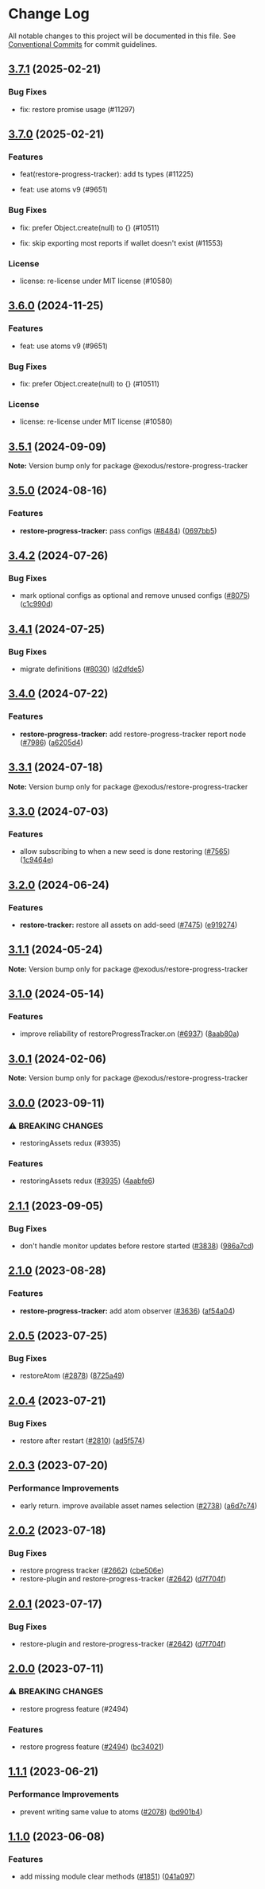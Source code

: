 # Change Log

All notable changes to this project will be documented in this file.
See [Conventional Commits](https://conventionalcommits.org) for commit guidelines.

## [3.7.1](https://github.com/ExodusMovement/exodus-hydra/compare/@exodus/restore-progress-tracker@3.7.0...@exodus/restore-progress-tracker@3.7.1) (2025-02-21)

### Bug Fixes

- fix: restore promise usage (#11297)

## [3.7.0](https://github.com/ExodusMovement/exodus-hydra/compare/@exodus/restore-progress-tracker@3.5.1...@exodus/restore-progress-tracker@3.7.0) (2025-02-21)

### Features

- feat(restore-progress-tracker): add ts types (#11225)

- feat: use atoms v9 (#9651)

### Bug Fixes

- fix: prefer Object.create(null) to {} (#10511)

- fix: skip exporting most reports if wallet doesn't exist (#11553)

### License

- license: re-license under MIT license (#10580)

## [3.6.0](https://github.com/ExodusMovement/exodus-hydra/compare/@exodus/restore-progress-tracker@3.5.1...@exodus/restore-progress-tracker@3.6.0) (2024-11-25)

### Features

- feat: use atoms v9 (#9651)

### Bug Fixes

- fix: prefer Object.create(null) to {} (#10511)

### License

- license: re-license under MIT license (#10580)

## [3.5.1](https://github.com/ExodusMovement/exodus-hydra/compare/@exodus/restore-progress-tracker@3.5.0...@exodus/restore-progress-tracker@3.5.1) (2024-09-09)

**Note:** Version bump only for package @exodus/restore-progress-tracker

## [3.5.0](https://github.com/ExodusMovement/exodus-hydra/compare/@exodus/restore-progress-tracker@3.4.2...@exodus/restore-progress-tracker@3.5.0) (2024-08-16)

### Features

- **restore-progress-tracker:** pass configs ([#8484](https://github.com/ExodusMovement/exodus-hydra/issues/8484)) ([0697bb5](https://github.com/ExodusMovement/exodus-hydra/commit/0697bb589d775ede8c84a62907431e50a678a998))

## [3.4.2](https://github.com/ExodusMovement/exodus-hydra/compare/@exodus/restore-progress-tracker@3.4.1...@exodus/restore-progress-tracker@3.4.2) (2024-07-26)

### Bug Fixes

- mark optional configs as optional and remove unused configs ([#8075](https://github.com/ExodusMovement/exodus-hydra/issues/8075)) ([c1c990d](https://github.com/ExodusMovement/exodus-hydra/commit/c1c990dfcea35874d4bbc8429e97688e17977a9f))

## [3.4.1](https://github.com/ExodusMovement/exodus-hydra/compare/@exodus/restore-progress-tracker@3.4.0...@exodus/restore-progress-tracker@3.4.1) (2024-07-25)

### Bug Fixes

- migrate definitions ([#8030](https://github.com/ExodusMovement/exodus-hydra/issues/8030)) ([d2dfde5](https://github.com/ExodusMovement/exodus-hydra/commit/d2dfde55dfa843eb52842f64b3aac3a6f9a59069))

## [3.4.0](https://github.com/ExodusMovement/exodus-hydra/compare/@exodus/restore-progress-tracker@3.3.1...@exodus/restore-progress-tracker@3.4.0) (2024-07-22)

### Features

- **restore-progress-tracker:** add restore-progress-tracker report node ([#7986](https://github.com/ExodusMovement/exodus-hydra/issues/7986)) ([a6205d4](https://github.com/ExodusMovement/exodus-hydra/commit/a6205d4b5a37c7152d3d574021e0bd58322ecefd))

## [3.3.1](https://github.com/ExodusMovement/exodus-hydra/compare/@exodus/restore-progress-tracker@3.3.0...@exodus/restore-progress-tracker@3.3.1) (2024-07-18)

**Note:** Version bump only for package @exodus/restore-progress-tracker

## [3.3.0](https://github.com/ExodusMovement/exodus-hydra/compare/@exodus/restore-progress-tracker@3.2.0...@exodus/restore-progress-tracker@3.3.0) (2024-07-03)

### Features

- allow subscribing to when a new seed is done restoring ([#7565](https://github.com/ExodusMovement/exodus-hydra/issues/7565)) ([1c9464e](https://github.com/ExodusMovement/exodus-hydra/commit/1c9464e8a9e1aafb6a9ebb5e9567ab33de6f2e33))

## [3.2.0](https://github.com/ExodusMovement/exodus-hydra/compare/@exodus/restore-progress-tracker@3.1.1...@exodus/restore-progress-tracker@3.2.0) (2024-06-24)

### Features

- **restore-tracker:** restore all assets on add-seed ([#7475](https://github.com/ExodusMovement/exodus-hydra/issues/7475)) ([e919274](https://github.com/ExodusMovement/exodus-hydra/commit/e919274ebc86f92d320a8367744b520c3d661b51))

## [3.1.1](https://github.com/ExodusMovement/exodus-hydra/compare/@exodus/restore-progress-tracker@3.1.0...@exodus/restore-progress-tracker@3.1.1) (2024-05-24)

**Note:** Version bump only for package @exodus/restore-progress-tracker

## [3.1.0](https://github.com/ExodusMovement/exodus-hydra/compare/@exodus/restore-progress-tracker@3.0.1...@exodus/restore-progress-tracker@3.1.0) (2024-05-14)

### Features

- improve reliability of restoreProgressTracker.on ([#6937](https://github.com/ExodusMovement/exodus-hydra/issues/6937)) ([8aab80a](https://github.com/ExodusMovement/exodus-hydra/commit/8aab80a3faaf26f87514d60237290be96bf9bac9))

## [3.0.1](https://github.com/ExodusMovement/exodus-hydra/compare/@exodus/restore-progress-tracker@3.0.0...@exodus/restore-progress-tracker@3.0.1) (2024-02-06)

**Note:** Version bump only for package @exodus/restore-progress-tracker

## [3.0.0](https://github.com/ExodusMovement/exodus-hydra/compare/@exodus/restore-progress-tracker@2.1.1...@exodus/restore-progress-tracker@3.0.0) (2023-09-11)

### ⚠ BREAKING CHANGES

- restoringAssets redux (#3935)

### Features

- restoringAssets redux ([#3935](https://github.com/ExodusMovement/exodus-hydra/issues/3935)) ([4aabfe6](https://github.com/ExodusMovement/exodus-hydra/commit/4aabfe6ffe9a4003f6f586a69c2f0307d587bbe4))

## [2.1.1](https://github.com/ExodusMovement/exodus-hydra/compare/@exodus/restore-progress-tracker@2.1.0...@exodus/restore-progress-tracker@2.1.1) (2023-09-05)

### Bug Fixes

- don't handle monitor updates before restore started ([#3838](https://github.com/ExodusMovement/exodus-hydra/issues/3838)) ([986a7cd](https://github.com/ExodusMovement/exodus-hydra/commit/986a7cd574cc9a1bd9468457580f59ef1f550aab))

## [2.1.0](https://github.com/ExodusMovement/exodus-hydra/compare/@exodus/restore-progress-tracker@2.0.5...@exodus/restore-progress-tracker@2.1.0) (2023-08-28)

### Features

- **restore-progress-tracker:** add atom observer ([#3636](https://github.com/ExodusMovement/exodus-hydra/issues/3636)) ([af54a04](https://github.com/ExodusMovement/exodus-hydra/commit/af54a0480a58f329f2d96e7ad4caca7909ef1207))

## [2.0.5](https://github.com/ExodusMovement/exodus-hydra/compare/@exodus/restore-progress-tracker@2.0.4...@exodus/restore-progress-tracker@2.0.5) (2023-07-25)

### Bug Fixes

- restoreAtom ([#2878](https://github.com/ExodusMovement/exodus-hydra/issues/2878)) ([8725a49](https://github.com/ExodusMovement/exodus-hydra/commit/8725a49ad51c0658b15c6604b333b6479bef64d9))

## [2.0.4](https://github.com/ExodusMovement/exodus-hydra/compare/@exodus/restore-progress-tracker@2.0.3...@exodus/restore-progress-tracker@2.0.4) (2023-07-21)

### Bug Fixes

- restore after restart ([#2810](https://github.com/ExodusMovement/exodus-hydra/issues/2810)) ([ad5f574](https://github.com/ExodusMovement/exodus-hydra/commit/ad5f5743cc8ef2dd32792bcb7bca19a0c8ea028d))

## [2.0.3](https://github.com/ExodusMovement/exodus-hydra/compare/@exodus/restore-progress-tracker@2.0.2...@exodus/restore-progress-tracker@2.0.3) (2023-07-20)

### Performance Improvements

- early return. improve available asset names selection ([#2738](https://github.com/ExodusMovement/exodus-hydra/issues/2738)) ([a6d7c74](https://github.com/ExodusMovement/exodus-hydra/commit/a6d7c7425c6d24a10ba8cb80b08deb11413e6bef))

## [2.0.2](https://github.com/ExodusMovement/exodus-hydra/compare/@exodus/restore-progress-tracker@2.0.0...@exodus/restore-progress-tracker@2.0.2) (2023-07-18)

### Bug Fixes

- restore progress tracker ([#2662](https://github.com/ExodusMovement/exodus-hydra/issues/2662)) ([cbe506e](https://github.com/ExodusMovement/exodus-hydra/commit/cbe506eab083ba1f7cf3d4c85f28dc108db202df))
- restore-plugin and restore-progress-tracker ([#2642](https://github.com/ExodusMovement/exodus-hydra/issues/2642)) ([d7f704f](https://github.com/ExodusMovement/exodus-hydra/commit/d7f704f877651ffa9eb087476c5ba8322caf2f0e))

## [2.0.1](https://github.com/ExodusMovement/exodus-hydra/compare/@exodus/restore-progress-tracker@2.0.0...@exodus/restore-progress-tracker@2.0.1) (2023-07-17)

### Bug Fixes

- restore-plugin and restore-progress-tracker ([#2642](https://github.com/ExodusMovement/exodus-hydra/issues/2642)) ([d7f704f](https://github.com/ExodusMovement/exodus-hydra/commit/d7f704f877651ffa9eb087476c5ba8322caf2f0e))

## [2.0.0](https://github.com/ExodusMovement/exodus-hydra/compare/@exodus/restore-progress-tracker@1.1.1...@exodus/restore-progress-tracker@2.0.0) (2023-07-11)

### ⚠ BREAKING CHANGES

- restore progress feature (#2494)

### Features

- restore progress feature ([#2494](https://github.com/ExodusMovement/exodus-hydra/issues/2494)) ([bc34021](https://github.com/ExodusMovement/exodus-hydra/commit/bc340210c71011b996efc5f2f2a6ff70f9275641))

## [1.1.1](https://github.com/ExodusMovement/exodus-hydra/compare/@exodus/restore-progress-tracker@1.1.0...@exodus/restore-progress-tracker@1.1.1) (2023-06-21)

### Performance Improvements

- prevent writing same value to atoms ([#2078](https://github.com/ExodusMovement/exodus-hydra/issues/2078)) ([bd901b4](https://github.com/ExodusMovement/exodus-hydra/commit/bd901b40a10c8983f2fe6fbb10c9dc8a81ccbd60))

## [1.1.0](https://github.com/ExodusMovement/exodus-hydra/compare/@exodus/restore-progress-tracker@1.0.0...@exodus/restore-progress-tracker@1.1.0) (2023-06-08)

### Features

- add missing module clear methods ([#1851](https://github.com/ExodusMovement/exodus-hydra/issues/1851)) ([041a097](https://github.com/ExodusMovement/exodus-hydra/commit/041a0974b65232d2aa7d6d4926b0736817e9aa59))
